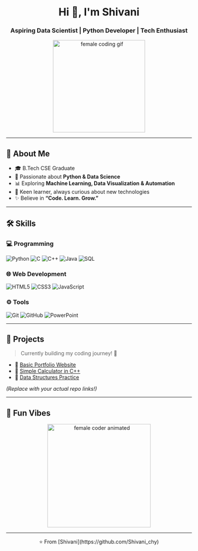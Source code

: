 <h1 align="center">Hi 👋, I'm Shivani</h1>
<h3 align="center">Aspiring Data Scientist | Python Developer | Tech Enthusiast</h3>

<p align="center">
  <img src="https://media.giphy.com/media/Ll22OhMLAlVDb8UQWe/giphy.gif" width="250" alt="female coding gif">
</p>

---

## 🌸 About Me
- 🎓 B.Tech CSE Graduate  
- 🐍 Passionate about **Python & Data Science**  
- 📊 Exploring **Machine Learning, Data Visualization & Automation**  
- 🌱 Keen learner, always curious about new technologies  
- ✨ Believe in **“Code. Learn. Grow.”**  

---

## 🛠️ Skills

### 💻 Programming
![Python](https://img.shields.io/badge/-Python-333?style=flat&logo=python) 
![C](https://img.shields.io/badge/-C-333?style=flat&logo=c) 
![C++](https://img.shields.io/badge/-C++-333?style=flat&logo=c%2B%2B) 
![Java](https://img.shields.io/badge/-Java-333?style=flat&logo=java) 
![SQL](https://img.shields.io/badge/-SQL-333?style=flat&logo=mysql)

### 🌐 Web Development
![HTML5](https://img.shields.io/badge/-HTML5-333?style=flat&logo=html5) 
![CSS3](https://img.shields.io/badge/-CSS3-333?style=flat&logo=css3) 
![JavaScript](https://img.shields.io/badge/-JavaScript-333?style=flat&logo=javascript)

### ⚙️ Tools
![Git](https://img.shields.io/badge/-Git-333?style=flat&logo=git) 
![GitHub](https://img.shields.io/badge/-GitHub-333?style=flat&logo=github) 
![PowerPoint](https://img.shields.io/badge/-PowerPoint-333?style=flat&logo=microsoft-powerpoint)

---

## 🚀 Projects
> Currently building my coding journey! 🚧  

- 🔹 [Basic Portfolio Website](https://github.com/YOUR_USERNAME/REPO1)  
- 🔹 [Simple Calculator in C++](https://github.com/YOUR_USERNAME/REPO2)  
- 🔹 [Data Structures Practice](https://github.com/YOUR_USERNAME/REPO3)  

*(Replace with your actual repo links!)*  

---

## 🌟 Fun Vibes
<p align="center">
  <img src="https://media.giphy.com/media/coxQHKASG60HrHtvkt/giphy.gif" width="280" alt="female coder animated">
</p>

---

<p align="center">
  ⭐️ From [Shivani](https://github.com/Shivani_chy)
</p>
